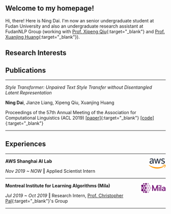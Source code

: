 ## Welcome to my homepage!

Hi, there! Here is Ning Dai. I'm now an senior undergraduate student at Fudan University and also an undergraduate research assistant at FudanNLP Group (working with [Prof. Xipeng Qiu](https://xpqiu.github.io/en.html){:target="_blank"} and [Prof. Xuanjing Huang](https://scholar.google.com/citations?user=RGsMgZA4H78C&hl=en){:target="_blank"}). 





## Research Interests





## Publications

------

*Style Transformer:  Unpaired Text Style Transfer without Disentangled Latent Representation*

**Ning Dai**, Jianze Liang, Xipeng Qiu, Xuanjing Huang

Proceedings of the 57th Annual Meeting of the Association for Computational Linguistics (ACL 2019)  [[paper]](https://www.aclweb.org/anthology/P19-1601.pdf){:target="_blank"}  [[code]](https://github.com/fastnlp/style-transformer){:target="_blank"}  

------





## Experiences

------

**AWS Shanghai AI Lab**  <img src='./assets/img/aws_logo.png' align='right'> 

*Nov 2019 ~ NOW*     ‖  Applied Scientist Intern

------

**Montreal Institute for Learning Algorithms (Mila)**  <img src='./assets/img/mila_logo.png' align='right'>

*Jul 2019 ~ Oct 2019* ‖  Research Intern,  [Prof. Christopher Pal](https://mila.quebec/en/person/pal-christopher/){:target="_blank"}'s Group

------

